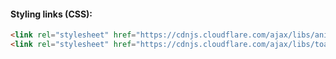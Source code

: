#### Styling links (CSS):

```html
<link rel="stylesheet" href="https://cdnjs.cloudflare.com/ajax/libs/animate.css/3.5.2/animate.min.css">
<link rel="stylesheet" href="https://cdnjs.cloudflare.com/ajax/libs/toastr.js/2.1.3/toastr.min.css">
```
